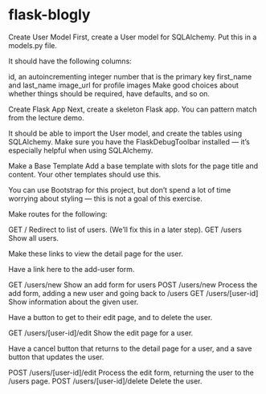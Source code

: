 # flask-blogly

Create User Model
First, create a User model for SQLAlchemy. Put this in a models.py file.

It should have the following columns:

id, an autoincrementing integer number that is the primary key
first_name and last_name
image_url for profile images
Make good choices about whether things should be required, have defaults, and so on.

Create Flask App
Next, create a skeleton Flask app. You can pattern match from the lecture demo.

It should be able to import the User model, and create the tables using SQLAlchemy. Make sure you have the FlaskDebugToolbar installed — it’s especially helpful when using SQLAlchemy.

Make a Base Template
Add a base template with slots for the page title and content. Your other templates should use this.

You can use Bootstrap for this project, but don’t spend a lot of time worrying about styling — this is not a goal of this exercise.

Make routes for the following:

GET /
Redirect to list of users. (We’ll fix this in a later step).
GET /users
Show all users.

Make these links to view the detail page for the user.

Have a link here to the add-user form.

GET /users/new
Show an add form for users
POST /users/new
Process the add form, adding a new user and going back to /users
GET /users/[user-id]
Show information about the given user.

Have a button to get to their edit page, and to delete the user.

GET /users/[user-id]/edit
Show the edit page for a user.

Have a cancel button that returns to the detail page for a user, and a save button that updates the user.

POST /users/[user-id]/edit
Process the edit form, returning the user to the /users page.
POST /users/[user-id]/delete
Delete the user.
